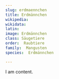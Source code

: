 ```yaml
---
slug: erdmaennchen
title: Erdmännchen
wikipedia: 
wikidata: 
latin:
image: Erdmännchen
class: Säugetiere
order:  Raubtiere
family:  Mangusten
species:  Erdmännchen

---
```


I am content.

